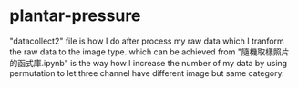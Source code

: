 # plantar-pressure
"datacollect2" file is how I do after process my raw data which I tranform the raw data to the image type.
which can be achieved from 
"隨機取樣照片的函式庫.ipynb" is the way how I increase the number of my data by using permutation to let three channel have different image but same category.
